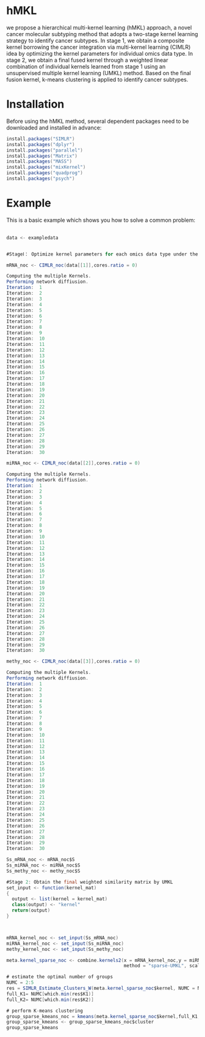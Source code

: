 # hMKL
we propose a hierarchical multi-kernel learning (hMKL) approach, a novel cancer molecular subtyping method that adopts a two-stage kernel learning strategy to identify cancer subtypes. In stage 1, we obtain a composite kernel borrowing the cancer integration via multi-kernel learning (CIMLR) idea by optimizing the kernel parameters for individual omics data type. In stage 2, we obtain a final fused kernel through a weighted linear combination of individual kernels learned from stage 1 using an unsupervised multiple kernel learning (UMKL) method. Based on the final fusion kernel, k-means clustering is applied to identify cancer subtypes.

# Installation
Before using the hMKL method, several dependent packages need to be downloaded and installed in advance:<br>
```java
install.packages("SIMLR")
install.packages("dplyr")
install.packages("parallel")
install.packages("Matrix")
install.packages("MASS")
install.packages("mixKernel")
install.packages("quadprog")
install.packages("psych")
```

# Example
This is a basic example which shows you how to solve a common problem:<br>
<br>
```java
data <- exampledata
```

```java

#StageⅠ： Optimize kernel parameters for each omics data type under the CIMLR framework

mRNA_noc <- CIMLR_noc(data[[1]],cores.ratio = 0)

Computing the multiple Kernels.
Performing network diffiusion.
Iteration:  1 
Iteration:  2 
Iteration:  3 
Iteration:  4 
Iteration:  5 
Iteration:  6 
Iteration:  7 
Iteration:  8 
Iteration:  9 
Iteration:  10 
Iteration:  11 
Iteration:  12 
Iteration:  13 
Iteration:  14 
Iteration:  15 
Iteration:  16 
Iteration:  17 
Iteration:  18 
Iteration:  19 
Iteration:  20 
Iteration:  21 
Iteration:  22 
Iteration:  23 
Iteration:  24 
Iteration:  25 
Iteration:  26 
Iteration:  27 
Iteration:  28 
Iteration:  29 
Iteration:  30 

miRNA_noc <- CIMLR_noc(data[[2]],cores.ratio = 0) 

Computing the multiple Kernels.
Performing network diffiusion.
Iteration:  1 
Iteration:  2 
Iteration:  3 
Iteration:  4 
Iteration:  5 
Iteration:  6 
Iteration:  7 
Iteration:  8 
Iteration:  9 
Iteration:  10 
Iteration:  11 
Iteration:  12 
Iteration:  13 
Iteration:  14 
Iteration:  15 
Iteration:  16 
Iteration:  17 
Iteration:  18 
Iteration:  19 
Iteration:  20 
Iteration:  21 
Iteration:  22 
Iteration:  23 
Iteration:  24 
Iteration:  25 
Iteration:  26 
Iteration:  27 
Iteration:  28 
Iteration:  29 
Iteration:  30 

methy_noc <- CIMLR_noc(data[[3]],cores.ratio = 0)

Computing the multiple Kernels.
Performing network diffiusion.
Iteration:  1 
Iteration:  2 
Iteration:  3 
Iteration:  4 
Iteration:  5 
Iteration:  6 
Iteration:  7 
Iteration:  8 
Iteration:  9 
Iteration:  10 
Iteration:  11 
Iteration:  12 
Iteration:  13 
Iteration:  14 
Iteration:  15 
Iteration:  16 
Iteration:  17 
Iteration:  18 
Iteration:  19 
Iteration:  20 
Iteration:  21 
Iteration:  22 
Iteration:  23 
Iteration:  24 
Iteration:  25 
Iteration:  26 
Iteration:  27 
Iteration:  28 
Iteration:  29 
Iteration:  30 

Ss_mRNA_noc <- mRNA_noc$S
Ss_miRNA_noc <- miRNA_noc$S
Ss_methy_noc <- methy_noc$S
```
```java
#Stage 2: Obtain the final weighted similarity matrix by UMKL
set_input <- function(kernel_mat)
{
  output <- list(kernel = kernel_mat)
  class(output) <- "kernel"
  return(output)
}



mRNA_kernel_noc <- set_input(Ss_mRNA_noc)
miRNA_kernel_noc <- set_input(Ss_miRNA_noc)
methy_kernel_noc <- set_input(Ss_methy_noc)

meta.kernel_sparse_noc <- combine.kernels2(x = mRNA_kernel_noc,y = miRNA_kernel_noc,z = methy_kernel_noc,
                                           method = "sparse-UMKL", scale=F)
```
```java
# estimate the optimal number of groups
NUMC = 2:5
res = SIMLR_Estimate_Clusters_W(meta.kernel_sparse_noc$kernel, NUMC = NUMC)
full_K1= NUMC[which.min(res$K1)]
full_K2= NUMC[which.min(res$K2)]
```
```java
# perform K-means clustering
group_sparse_kmeans_noc = kmeans(meta.kernel_sparse_noc$kernel,full_K1,nstart = 30) 
group_sparse_kmeans <- group_sparse_kmeans_noc$cluster
group_sparse_kmeans
```
